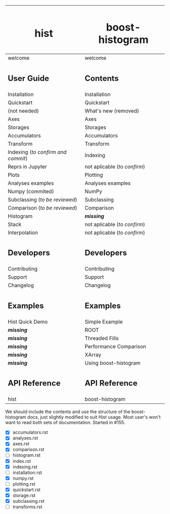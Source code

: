 | <h1>hist </h1>| <h1> boost-histogram</h1> |
|-----|----|
|welcome|welcome|
|<h2>**User Guide**</h2>|<h2>**Contents**</h2>|
|Installation|Installation|
|Quickstart|Quickstart|
|(not needed)|What's new (removed)|
|Axes|Axes|
|Storages|Storages|
|Accumulators|Accumulators|
|Transform|Transform|
|Indexing (_to confirm and commit_)|Indexing|
|Reprs in Jupyter|not aplicable (_to confirm_)|
|Plots|Plotting|
|Analyses examples|Analyses examples|
|Numpy (commited)|NumPy|
|Subclassing (_to be reviewed_)|Subclassing|
|Comparison (_to be reviewed_)|Comparison|
|Histogram|**_missing_**|
|Stack|not aplicable (_to confirm_)|
|Interpolation|not aplicable (_to confirm_)|
|<h2>**Developers**</h2>|<h2>**Developers**</h2>|
|Contributing|Contributing|
|Support|Support|
|Changelog|Changelog|
|<h2>**Examples**</h2>|<h2>**Examples**</h2>|
|Hist Quick Demo|Simple Example|
|**_missing_**|ROOT|
|**_missing_**|Threaded Fills|
|**_missing_**|Performance Comparison|
|**_missing_**|XArray|
|**_missing_**|Using boost-histogram|
|<h2>**API Reference**</h2>|<h2>**API Reference**</h2>|
|hist|boost-histogram|

We should include the contents and use the structure of the boost-histogram docs, just slightly modified to suit Hist usage. Most user's won't want to read both sets of documentation. Started in #155.

- [x] accumulators.rst
- [x] analyses.rst
- [x] axes.rst
- [x] comparison.rst
- [ ] histogram.rst
- [x] index.rst
- [x] indexing.rst
- [ ] installation.rst
- [x] numpy.rst
- [ ] plotting.rst
- [x] quickstart.rst
- [x] storage.rst
- [x] subclassing.rst
- [ ] transforms.rst
